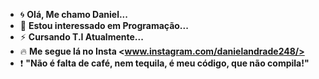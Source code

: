 - :cyclone: **Olá, Me chamo Daniel...**
- 👀 __Estou interessado em Programação...__
- :zap: **Cursando T.I Atualmente...**
- :fire: __Me segue lá no Insta <www.instagram.com/danielandrade248/>__
- :exclamation: **"Não é falta de café, nem tequila, é meu código, que não compila!"**

<!---
Daniel1702/Daniel1702 is a ✨ special ✨ repository because its `README.md` (this file) appears on your GitHub profile.
You can click the Preview link to take a look at your changes.
--->
